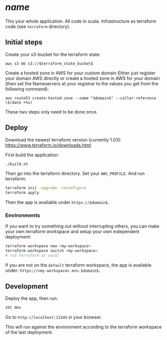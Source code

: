 # $name$

This your whole application. All code in scala. Infrastructure as terraform code (see `terraform` directory).

## Initial steps

Create your s3-bucket for the terraform state:
```
aws s3 mb s3://$terraform_state_bucket$
```

Create a hosted zone in AWS for your custom domain Either just register your domain AWS directly or create a hosted zone in AWS for your domain (then set the Nameservers at your registrar to the values you get from the following command):
```
aws route53 create-hosted-zone --name "$domain$" --caller-reference \$(date +%s)
```

These two steps only need to be done once.

## Deploy

Download the newest terraform version (currently 1.03): https://www.terraform.io/downloads.html

First build the application:
```sh
./build.sh
```

Then go into the terraform directory. Set your `AWS_PROFILE`. And run terraform:
```sh
terraform init -upgrade -reconfigure
terraform apply
```

Then the app is available under `https://$domain$`.

### Environments

If you want to try something out without interrupting others, you can make your own terraform workspace and setup your own independent deployment:
```sh
terraform workspace new <my-workspace>
terraform workspace switch <my-workspace>
# run terraform as usual
```

If you are not on the `default` terraform workspace, the app is available under: `https://<my-workspace>.env.$domain$`.

## Development

Deploy the app, then run:
```sh
sbt dev
```

Go to `http://localhost:12345` in your browser.

This will run against the environment according to the terraform workspace of the last deployment.
